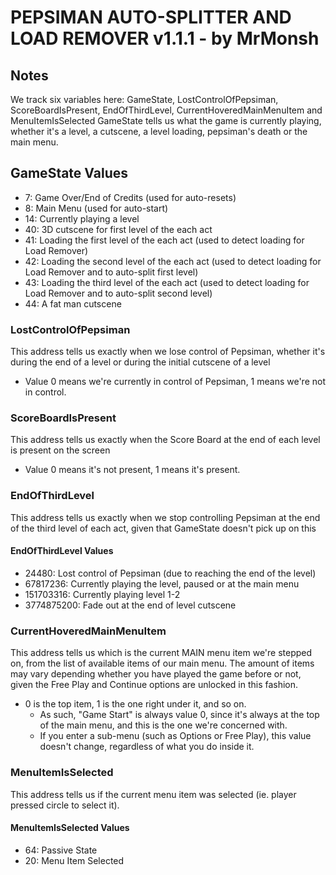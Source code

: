 # PEPSIMAN AUTO-SPLITTER AND LOAD REMOVER v1.1.1 - by MrMonsh

## Notes

We track six variables here: GameState, LostControlOfPepsiman, ScoreBoardIsPresent, EndOfThirdLevel, CurrentHoveredMainMenuItem and MenuItemIsSelected
GameState tells us what the game is currently playing, whether it's a level, a cutscene, a level loading, pepsiman's death or the main menu.

## GameState Values

+ 7: Game Over/End of Credits (used for auto-resets)
+ 8: Main Menu (used for auto-start)
+ 14: Currently playing a level
+ 40: 3D cutscene for first level of the each act
+ 41: Loading the first level of the each act (used to detect loading for Load Remover)
+ 42: Loading the second level of the each act (used to detect loading for Load Remover and to auto-split first level)
+ 43: Loading the third level of the each act (used to detect loading for Load Remover and to auto-split second level)
+ 44: A fat man cutscene

### LostControlOfPepsiman 
This address tells us exactly when we lose control of Pepsiman, whether it's during the end of a level or during the initial cutscene of a level
+ Value 0 means we're currently in control of Pepsiman, 1 means we're not in control.

### ScoreBoardIsPresent 
This address tells us exactly when the Score Board at the end of each level is present on the screen
+ Value 0 means it's not present, 1 means it's present.

### EndOfThirdLevel 
This address tells us exactly when we stop controlling Pepsiman at the end of the third level of each act, given that GameState doesn't pick up on this

#### EndOfThirdLevel Values
+ 24480: Lost control of Pepsiman (due to reaching the end of the level)
+ 67817236: Currently playing the level, paused or at the main menu
+ 151703316: Currently playing level 1-2
+ 3774875200: Fade out at the end of level cutscene

### CurrentHoveredMainMenuItem 
This address tells us which is the current MAIN menu item we're stepped on, from the list of available items of our main menu.
The amount of items may vary depending whether you have played the game before or not, given the Free Play and Continue options are unlocked in this fashion. 
+ 0 is the top item, 1 is the one right under it, and so on.
  + As such, "Game Start" is always value 0, since it's always at the top of the main menu, and this is the one we're concerned with.
  + If you enter a sub-menu (such as Options or Free Play), this value doesn't change, regardless of what you do inside it.

### MenuItemIsSelected 
This address tells us if the current menu item was selected (ie. player pressed circle to select it).

#### MenuItemIsSelected Values
+ 64: Passive State
+ 20: Menu Item Selected
